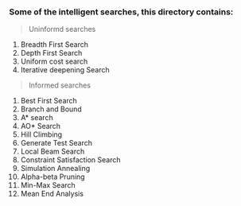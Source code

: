 ### Some of the intelligent searches, this directory contains:

> Uninformd searches
1. Breadth First Search
2. Depth First Search
3. Uniform cost search
4. Iterative deepening Search


> Informed searches
1. Best First Search
2. Branch and Bound
3. A* search
4. AO* Search
5. Hill Climbing
6. Generate Test Search
7. Local Beam Search
8. Constraint Satisfaction Search
9. Simulation Annealing
10. Alpha-beta Pruning
11. Min-Max Search
12. Mean End Analysis
